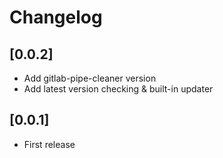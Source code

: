 # Changelog

## [0.0.2]

- Add gitlab-pipe-cleaner version
- Add latest version checking & built-in updater


## [0.0.1]

- First release